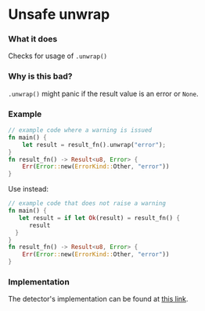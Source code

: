 # Unsafe unwrap

### What it does

Checks for usage of `.unwrap()`

### Why is this bad?

`.unwrap()` might panic if the result value is an error or `None`.

### Example

```rust
// example code where a warning is issued
fn main() {
    let result = result_fn().unwrap("error");
}
fn result_fn() -> Result<u8, Error> {
    Err(Error::new(ErrorKind::Other, "error"))
}
```

Use instead:

```rust
// example code that does not raise a warning
fn main() {
   let result = if let Ok(result) = result_fn() {
      result
  }
}
fn result_fn() -> Result<u8, Error> {
    Err(Error::new(ErrorKind::Other, "error"))
}
```

### Implementation

The detector's implementation can be found at [this link](https://github.com/CoinFabrik/scout/tree/main/detectors/unsafe-unwrap).
